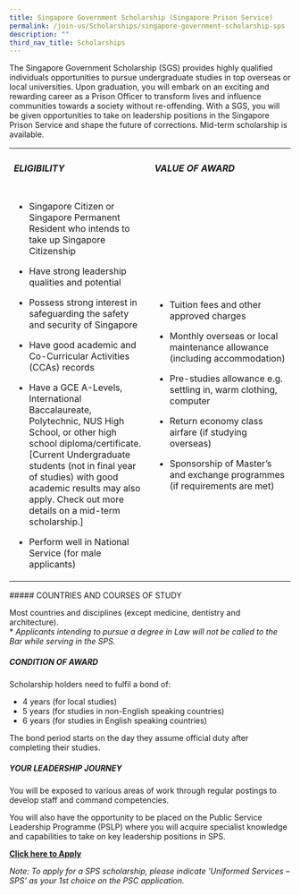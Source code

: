 ```yaml
---
title: Singapore Government Scholarship (Singapore Prison Service)
permalink: /join-us/Scholarships/singapore-government-scholarship-sps
description: ""
third_nav_title: Scholarships
---
```

The Singapore Government Scholarship (SGS) provides highly qualified individuals opportunities to pursue undergraduate studies in top overseas or local universities. Upon graduation, you will embark on an exciting and rewarding career as a Prison Officer to transform lives and influence communities towards a society without re-offending. With a SGS, you will be given opportunities to take on leadership positions in the Singapore Prison Service and shape the future of corrections. Mid-term scholarship is available.
<table>
<tbody>
<tr style="height: 50%;">
<td style="width: 50%;">
	<p><h5>ELIGIBILITY</h5></p>
</td>
<td style="width: 50%;">
	<p><h5>VALUE OF AWARD</h5></p>
</td>
</tr>
<tr style="height: 50%;">
<td style="width: 50%;">
<ul>
<li>
<p>Singapore Citizen or Singapore Permanent Resident who intends to take up Singapore Citizenship</p>
</li>
<li>
<p>Have strong leadership qualities and potential</p>
</li>
<li>
<p>Possess strong interest in safeguarding the safety and security of Singapore</p>
</li>
<li>
<p>Have good academic and Co-Curricular Activities (CCAs) records</p>
</li>
<li>
<p>Have a GCE A-Levels, International Baccalaureate, Polytechnic, NUS High School, or other high school diploma/certificate. [Current Undergraduate students (not in final year of studies) with good academic results may also apply. Check out more details on a mid-term scholarship.]</p>
</li>
<li>
<p>Perform well in National Service (for male applicants)</p>
</li>
</ul>
</td>
<td style="width: 50%;">
<p>&nbsp;</p>
<ul>
<li>
<p>Tuition fees and other approved charges</p>
</li>
<li>
<p>Monthly overseas or local maintenance allowance (including accommodation)</p>
</li>
<li>
<p>Pre-studies allowance e.g. settling in, warm clothing, computer</p>
</li>
<li>
<p>Return economy class airfare (if studying overseas)</p>
</li>
<li>
<p>Sponsorship of Master&rsquo;s and exchange programmes (if requirements are met)</p>
</li>
</ul>
</td>
</tr>
</tbody>
</table>
##### COUNTRIES AND COURSES OF STUDY

Most countries and disciplines (except medicine, dentistry and architecture).  
\* _Applicants intending to pursue a degree in Law will not be called to the Bar while serving in the SPS._

##### CONDITION OF AWARD

Scholarship holders need to fulfil a bond of: 

*   4 years (for local studies)
*   5 years (for studies in non-English speaking countries)
*   6 years (for studies in English speaking countries)

The bond period starts on the day they assume official duty after completing their studies.

##### YOUR LEADERSHIP JOURNEY

You will be exposed to various areas of work through regular postings to develop staff and command competencies.  
  
You will also have the opportunity to be placed on the Public Service Leadership Programme (PSLP) where you will acquire specialist knowledge and capabilities to take on key leadership positions in SPS.

[](https://www.psc.gov.sg/Scholarships/public-sector-scholarships/browse-by-scholarship/singapore-government-scholarship-MHA)[](https://www.psc.gov.sg/Scholarships/public-sector-scholarships/browse-by-scholarship/singapore-government-scholarship-MHA)**[Click here to Apply](https://www.psc.gov.sg/Scholarships/public-sector-scholarships/browse-by-scholarship/singapore-government-scholarship-MHA)** 

_Note: To apply for a SPS scholarship, please indicate 'Uniformed Services – SPS’ as your 1st choice on the PSC application._